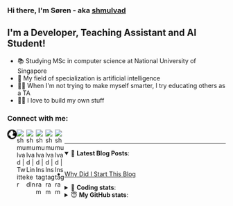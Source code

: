 ### Hi there, I'm Søren - aka [shmulvad][website]

## I'm a Developer, Teaching Assistant and AI Student!
- 📚 Studying MSc in computer science at National University of Singapore
- 🧠 My field of specialization is artificial intelligence
- 👨‍🏫 When I'm not trying to make myself smarter, I try educating others as a TA
- 👨‍💻 I love to build my own stuff

### Connect with me:

[<img align="left" alt="shmulvad.com" width="22px" src="https://raw.githubusercontent.com/iconic/open-iconic/master/svg/globe.svg" />][website]

[<img align="left" alt="shmulvad | Twitter" width="22px" src="https://cdn.jsdelivr.net/npm/simple-icons@v3/icons/twitter.svg" />][twitter]

[<img align="left" alt="shmulvad | LinkedIn" width="22px" src="https://cdn.jsdelivr.net/npm/simple-icons@v3/icons/linkedin.svg" />][linkedin]

[<img align="left" alt="shmulvad | Instagram" width="22px" src="https://cdn.jsdelivr.net/npm/simple-icons@v3/icons/instagram.svg" />][instagram]

[<img align="left" alt="shmulvad | Instagram" width="22px" src="https://cdn.jsdelivr.net/npm/simple-icons@v3/icons/stackoverflow.svg" />][stackOverflow]

[<img align="left" alt="shmulvad | Instagram" width="22px" src="https://cdn.jsdelivr.net/npm/simple-icons@v3/icons/gmail.svg" />][mail]

<br />

---

<details open>
 <summary>📕 <b>Latest Blog Posts</b>: </summary>

<br>

<!-- BLOG-POST-LIST:START -->
- [Why Did I Start This Blog](https://shmulvad.com/blog/why-did-start-this-blog)
<!-- BLOG-POST-LIST:END -->

</details>

<!-- --- -->

<details>
 <summary>🤖 <b>Coding stats</b>: </summary>

<br>

<!--START_SECTION:waka-->
**I'm a Night 🦉** 

```text
🌞 Morning    77 commits     ████░░░░░░░░░░░░░░░░░░░░░   17.78% 
🌆 Daytime    112 commits    ██████░░░░░░░░░░░░░░░░░░░   25.87% 
🌃 Evening    115 commits    ██████░░░░░░░░░░░░░░░░░░░   26.56% 
🌙 Night      129 commits    ███████░░░░░░░░░░░░░░░░░░   29.79%

```


📊 **This Week I Spent My Time On** 

```text
💬 Programming Languages: 
TeX                      7 hrs 23 mins       █████████░░░░░░░░░░░░░░░░   39.1% 
Python                   4 hrs 6 mins        █████░░░░░░░░░░░░░░░░░░░░   21.77% 
Other                    3 hrs 7 mins        ████░░░░░░░░░░░░░░░░░░░░░   16.49% 
HTML                     2 hrs 1 min         ██░░░░░░░░░░░░░░░░░░░░░░░   10.75% 
XML                      1 hr 18 mins        █░░░░░░░░░░░░░░░░░░░░░░░░   6.94%

🔥 Editors: 
VS Code                  8 hrs 57 mins       ███████████░░░░░░░░░░░░░░   47.37% 
Sublime Text             6 hrs 49 mins       █████████░░░░░░░░░░░░░░░░   36.14% 
Zsh                      3 hrs 7 mins        ████░░░░░░░░░░░░░░░░░░░░░   16.49%

🐱‍💻 Projects: 
Unknown Project          6 hrs 32 mins       ████████░░░░░░░░░░░░░░░░░   34.59% 
NNaDL                    6 hrs 16 mins       ████████░░░░░░░░░░░░░░░░░   33.23% 
Terminal                 3 hrs 2 mins        ████░░░░░░░░░░░░░░░░░░░░░   16.06% 
AppFetch                 1 hr 17 mins        █░░░░░░░░░░░░░░░░░░░░░░░░   6.79% 
ai-planning              1 hr 2 mins         █░░░░░░░░░░░░░░░░░░░░░░░░   5.53%

```


<!--END_SECTION:waka-->

</details>

<!-- --- -->

<details>
 <summary>😇 <b>My GitHub stats</b>: </summary>

<br>

<img align="left" alt="shmulvad's Github Stats" src="https://github-readme-stats.vercel.app/api?username=shmulvad&show_icons=true&hide_border=true" />

</details>



[website]: https://shmulvad.com
[twitter]: https://twitter.com/shmulvad
[linkedin]: https://linkedin.com/in/shmulvad
[instagram]: https://instagram.com/shmulvad
[stackOverflow]: https://stackoverflow.com/users/9248793/shmulvad
[mail]: mailto:shmulvad@gmail.com
